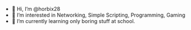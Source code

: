 - 👋 Hi, I’m @horbix28
- 👀 I’m interested in Networking, Simple Scripting, Programming, Gaming
- 🌱 I’m currently learning only boring stuff at school.

<!---
horbix28/horbix28 is a ✨ special ✨ repository because its `README.md` (this file) appears on your GitHub profile.
You can click the Preview link to take a look at your changes.
--->
